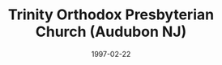 ---
date: &id001 1997-02-22
end_date: null
location:
  address: null
  city: Audubon
  state: NJ
minister:
- end: 1997-12-31
  name: Joseph P. Trombetta
  start: 1997-01-01
  type: pastor
ministers:
- Joseph P. Trombetta
name: Trinity Orthodox Presbyterian Church
names:
- end: 1997-12-31
  name: Trinity Orthodox Presbyterian Church
  start: 1997-02-22
origination_date: *id001
raw_data: "NEW JERSEY Audubon\nTrinity Orthodox Presbyterian Church (February 22,\
  \ 1997\u2013December 31, 1997)\nPastor: Joseph P. Trombetta, 1997"
received_from: null
states:
- NJ
status:
  active: false
  end_date: null
  reason: null
  received_from: null
  withdrawal_to: null
title: Trinity Orthodox Presbyterian Church (Audubon NJ)

---
